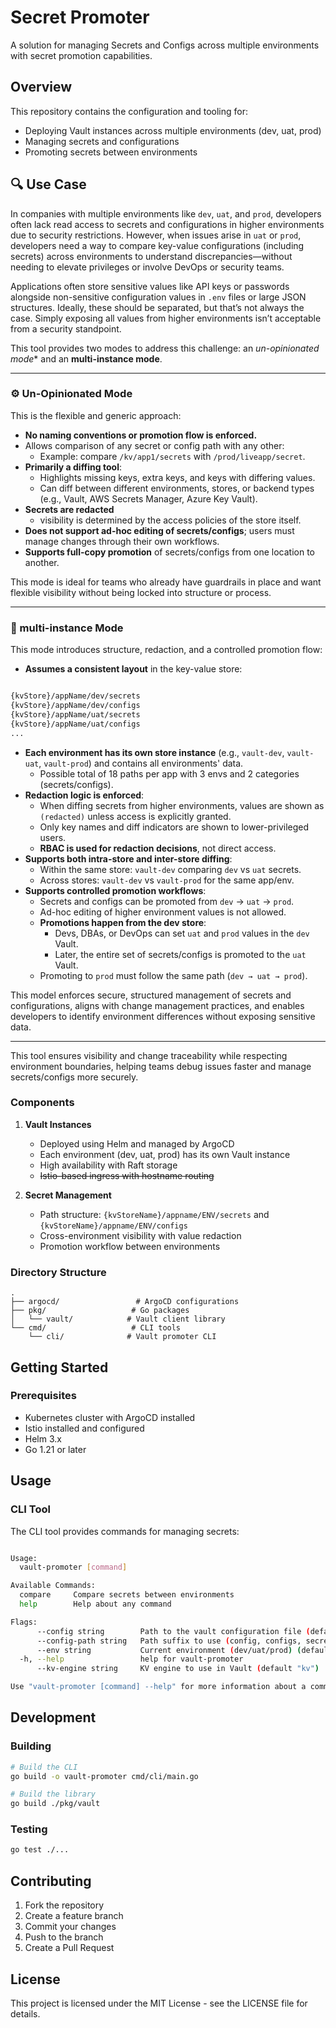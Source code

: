 # Secret Promoter

A solution for managing Secrets and Configs across multiple environments with secret promotion capabilities.

## Overview

This repository contains the configuration and tooling for:
- Deploying Vault instances across multiple environments (dev, uat, prod)
- Managing secrets and configurations
- Promoting secrets between environments

## 🔍 Use Case

In companies with multiple environments like `dev`, `uat`, and `prod`, developers often lack read access to secrets and configurations in higher environments due to security restrictions. However, when issues arise in `uat` or `prod`, developers need a way to compare key-value configurations (including secrets) across environments to understand discrepancies—without needing to elevate privileges or involve DevOps or security teams.

Applications often store sensitive values like API keys or passwords alongside non-sensitive configuration values in `.env` files or large JSON structures. Ideally, these should be separated, but that’s not always the case. Simply exposing all values from higher environments isn’t acceptable from a security standpoint.

This tool provides two modes to address this challenge: an *un-opinionated mode** and an **multi-instance mode**.

---

### ⚙️ Un-Opinionated Mode

This is the flexible and generic approach:

- **No naming conventions or promotion flow is enforced.**
- Allows comparison of any secret or config path with any other:
    - Example: compare `/kv/app1/secrets` with `/prod/liveapp/secret`.
- **Primarily a diffing tool**:
    - Highlights missing keys, extra keys, and keys with differing values.
    - Can diff between different environments, stores, or backend types (e.g., Vault, AWS Secrets Manager, Azure Key Vault).
- **Secrets are redacted**
  - visibility is determined by the access policies of the store itself.
- **Does not support ad-hoc editing of secrets/configs**; users must manage changes through their own workflows.
- **Supports full-copy promotion** of secrets/configs from one location to another.

This mode is ideal for teams who already have guardrails in place and want flexible visibility without being locked into structure or process.

---

### 🔐 multi-instance Mode

This mode introduces structure, redaction, and a controlled promotion flow:

- **Assumes a consistent layout** in the key-value store:


```txt

{kvStore}/appName/dev/secrets
{kvStore}/appName/dev/configs
{kvStore}/appName/uat/secrets
{kvStore}/appName/uat/configs
...
````

- **Each environment has its own store instance** (e.g., `vault-dev`, `vault-uat`, `vault-prod`) and contains all environments' data.
  - Possible total of 18 paths per app with 3 envs and 2 categories (secrets/configs).
- **Redaction logic is enforced**:
  - When diffing secrets from higher environments, values are shown as `(redacted)` unless access is explicitly granted.
  - Only key names and diff indicators are shown to lower-privileged users.
  - **RBAC is used for redaction decisions**, not direct access.
- **Supports both intra-store and inter-store diffing**:
  - Within the same store: `vault-dev` comparing `dev` vs `uat` secrets.
  - Across stores: `vault-dev` vs `vault-prod` for the same app/env.
- **Supports controlled promotion workflows**:
  - Secrets and configs can be promoted from `dev` → `uat` → `prod`.
  - Ad-hoc editing of higher environment values is not allowed.
  - **Promotions happen from the dev store**:
    - Devs, DBAs, or DevOps can set `uat` and `prod` values in the `dev` Vault.
    - Later, the entire set of secrets/configs is promoted to the `uat` Vault.
  - Promoting to `prod` must follow the same path (`dev → uat → prod`).

This model enforces secure, structured management of secrets and configurations, aligns with change management practices, and enables developers to identify environment differences without exposing sensitive data.

---

This tool ensures visibility and change traceability while respecting environment boundaries, helping teams debug issues faster and manage secrets/configs more securely.



### Components

1. **Vault Instances**
   - Deployed using Helm and managed by ArgoCD
   - Each environment (dev, uat, prod) has its own Vault instance
   - High availability with Raft storage
   - ~~Istio-based ingress with hostname routing~~


3. **Secret Management**
   - Path structure: `{kvStoreName}/appname/ENV/secrets` and `{kvStoreName}/appname/ENV/configs`
   - Cross-environment visibility with value redaction
   - Promotion workflow between environments

### Directory Structure

```
.
├── argocd/                 # ArgoCD configurations
├── pkg/                   # Go packages
│   └── vault/            # Vault client library
└── cmd/                   # CLI tools
    └── cli/              # Vault promoter CLI
```

## Getting Started

### Prerequisites

- Kubernetes cluster with ArgoCD installed
- Istio installed and configured
- Helm 3.x
- Go 1.21 or later


## Usage

### CLI Tool

The CLI tool provides commands for managing secrets:

```bash

Usage:
  vault-promoter [command]

Available Commands:
  compare     Compare secrets between environments
  help        Help about any command

Flags:
      --config string        Path to the vault configuration file (default "./.vaultconfigs")
      --config-path string   Path suffix to use (config, configs, secret, secrets) (default "config")
      --env string           Current environment (dev/uat/prod) (default "dev")
  -h, --help                 help for vault-promoter
      --kv-engine string     KV engine to use in Vault (default "kv")

Use "vault-promoter [command] --help" for more information about a command.

```



## Development

### Building

```bash
# Build the CLI
go build -o vault-promoter cmd/cli/main.go

# Build the library
go build ./pkg/vault
```

### Testing

```bash
go test ./...
```

## Contributing

1. Fork the repository
2. Create a feature branch
3. Commit your changes
4. Push to the branch
5. Create a Pull Request

## License

This project is licensed under the MIT License - see the LICENSE file for details. 